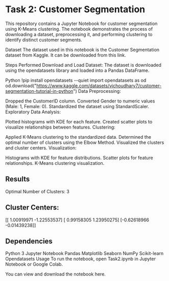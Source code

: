 # Task 2: Customer Segmentation

This repository contains a Jupyter Notebook for customer segmentation using K-Means clustering. The notebook demonstrates the process of downloading a dataset, preprocessing it, and performing clustering to identify distinct customer segments.


Dataset
The dataset used in this notebook is the Customer Segmentation dataset from Kaggle. It can be downloaded from this link.

Steps Performed
Download and Load Dataset: The dataset is downloaded using the opendatasets library and loaded into a Pandas DataFrame.

Python
!pip install opendatasets --quiet
import opendatasets as od
od.download("https://www.kaggle.com/datasets/vjchoudhary7/customer-segmentation-tutorial-in-python")
Data Preprocessing:

Dropped the CustomerID column.
Converted Gender to numeric values (Male: 1, Female: 0).
Standardized the dataset using StandardScaler.
Exploratory Data Analysis:

Plotted histograms with KDE for each feature.
Created scatter plots to visualize relationships between features.
Clustering:

Applied K-Means clustering to the standardized data.
Determined the optimal number of clusters using the Elbow Method.
Visualized the clusters and cluster centers.
Visualization:

Histograms with KDE for feature distributions.
Scatter plots for feature relationships.
K-Means clustering visualization.

## Results
Optimal Number of Clusters: 3

## Cluster Centers:

[[ 1.00919971 -1.22553537]
 [ 0.99158305  1.23950275]
 [-0.62618966 -0.01439238]]

 
## Dependencies
Python 3
Jupyter Notebook
Pandas
Matplotlib
Seaborn
NumPy
Scikit-learn
Opendatasets
Usage
To run the notebook, open Task2.ipynb in Jupyter Notebook or Google Colab.

You can view and download the notebook here.
